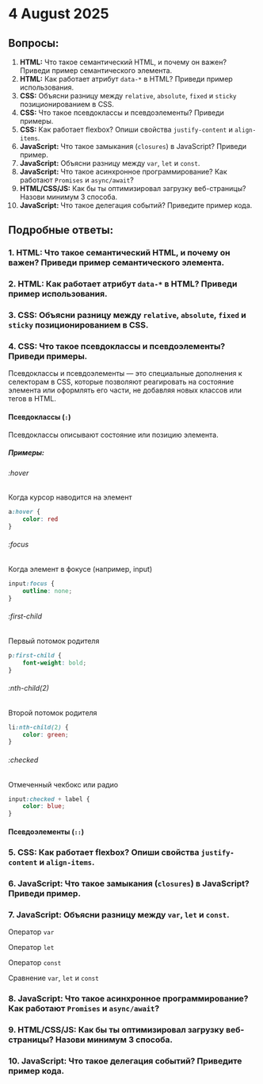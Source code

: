 # 4 August 2025

## Вопросы:

1. **HTML:** Что такое семантический HTML, и почему он важен? Приведи пример семантического элемента.
2. **HTML:** Как работает атрибут `data-*` в HTML? Приведи пример использования.
3. **CSS:** Объясни разницу между `relative`, `absolute`, `fixed` и `sticky` позиционированием в CSS.
4. **CSS:** Что такое псевдоклассы и псевдоэлементы? Приведи примеры.
5. **CSS:** Как работает flexbox? Опиши свойства `justify-content` и `align-items`.
6. **JavaScript:** Что такое замыкания (`closures`) в JavaScript? Приведи пример.
7. **JavaScript:** Объясни разницу между `var`, `let` и `const`.
8. **JavaScript:** Что такое асинхронное программирование? Как работают `Promises` и `async/await`?
9. **HTML/CSS/JS:** Как бы ты оптимизировал загрузку веб-страницы? Назови минимум 3 способа.
10. **JavaScript:** Что такое делегация событий? Приведите пример кода.

## Подробные ответы:

### 1. **HTML:** Что такое семантический HTML, и почему он важен? Приведи пример семантического элемента.

### 2. **HTML:** Как работает атрибут `data-*` в HTML? Приведи пример использования.

### 3. **CSS:** Объясни разницу между `relative`, `absolute`, `fixed` и `sticky` позиционированием в CSS.

### 4. **CSS:** Что такое псевдоклассы и псевдоэлементы? Приведи примеры.

Псевдоклассы и псевдоэлементы — это специальные дополнения к селекторам в CSS, которые позволяют реагировать на
состояние элемента или оформлять его части, не добавляя новых классов или тегов в HTML.

#### Псевдоклассы (`:`)

Псевдоклассы описывают состояние или позицию элемента.

##### Примеры:

###### :hover

Когда курсор наводится на элемент

```css
a:hover {
    color: red
}
```

###### :focus

Когда элемент в фокусе (например, input)

```css
input:focus {
    outline: none;
}
```

###### :first-child

Первый потомок родителя

```css
p:first-child {
    font-weight: bold;
}
```

###### :nth-child(2)

Второй потомок родителя

```css
li:nth-child(2) {
    color: green;
}
```

###### :checked

Отмеченный чекбокс или радио

```css
input:checked + label {
    color: blue;
}
```

#### Псевдоэлементы (`::`)

### 5. **CSS:** Как работает flexbox? Опиши свойства `justify-content` и `align-items`.

### 6. **JavaScript:** Что такое замыкания (`closures`) в JavaScript? Приведи пример.

### 7. **JavaScript:** Объясни разницу между `var`, `let` и `const`.

Оператор `var`

Оператор `let`

Оператор `const`

Сравнение `var`, `let` и `const`

### 8. **JavaScript:** Что такое асинхронное программирование? Как работают `Promises` и `async/await`?

### 9. **HTML/CSS/JS:** Как бы ты оптимизировал загрузку веб-страницы? Назови минимум 3 способа.

### 10. **JavaScript:** Что такое делегация событий? Приведите пример кода.
